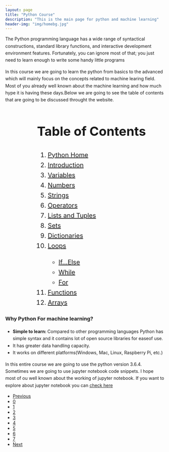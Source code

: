 ```yaml
---
layout: page
title: "Python Course"
description: "This is the main page for python and machine learning"
header-img: "img/homebg.jpg"
---
```


<p style="line-height:1.6;">The Python programming language has a wide range of syntactical constructions, standard library functions, and interactive development environment features. Fortunately, you can ignore most of that; you just need to learn enough to write some handy little programs</p>

<p style="line-height:1.6;">In this course we are going to learn the python from basics to the advanced which will mainly focus on the concepts related to machine learing field. Most of you already well known about the machine learning and how much hype it is having these days.Below we are going to see the table of contents that are going to be discussed throught the website.</p>
<div align="left" style="margin-left: 20%; line-height: 1.6; font-size: 20px;">
	<h1>Table of Contents</h1>
	<ol class="list-group list-group-flush">
		<a href="/projects/project1"><li class="list-group-item active">Python Home</li></a>
		<a href="/pages/introduction2/"><li class="list-group-item">Introduction</li></a>
		<a href="#"><li class="list-group-item">Variables</li></a>
		<a href="#"><li class="list-group-item">Numbers</li></a>
		<a href="#"><li class="list-group-item">Strings</li></a>
		<a href="#"><li class="list-group-item">Operators</li></a>
		<a href="#"><li class="list-group-item">Lists and Tuples</li></a>
		<a href="#"><li class="list-group-item">Sets</li></a>
		<a href="#"><li class="list-group-item">Dictionaries</li></a>
		<a href="#"><li class="list-group-item">Loops</li></a>
		<ul>
			<a href="#"><li class="list-group-item">If...Else</li></a>
			<a href="#"><li class="list-group-item">While</li></a>
			<a href="#"><li class="list-group-item">For</li></a>
		</ul>
		<a href="#"><li class="list-group-item">Functions</li></a>
		<a href="#"><li class="list-group-item">Arrays</li></a>
	</ol>
</div>

<div style="display:block;line-height:1.6;">
	<h3>Why Python For machine learning?</h3>
	<ul>
		<li><b>Simple to learn: </b> Compared to other programming languages Python has simple syntax and it contains lot of open source libraries for easeof use.</li>
		<li>It has greater data handling capacity.</li>
		<li>It works on different platforms(Windows, Mac, Linux, Raspberry Pi, etc.)</li>
	</ul>
	<p>In this entire course we are going to use the python version 3.6.4. Sometimes we are going to use jupyter notebook code snippets. I hope most of ou well known about the working of jupyter notebook. If you want to explore about jupyter notebook you can <a href="https://www.dataquest.io/blog/jupyter-notebook-tutorial/">check here</a></p>
</div>

<ul class="pagination justify-content-center">
  <li class="page-item disabled"><a class="page-link" href="#">Previous</a></li>
  <li class="page-item active"><a class="page-link" href="#">0</a></li>
  <li class="page-item"><a class="page-link" href="/pages/introduction2/">1</a></li>
  <li class="page-item"><a class="page-link" href="#">2</a></li>
  <li class="page-item"><a class="page-link" href="#">3</a></li>
  <li class="page-item"><a class="page-link" href="#">4</a></li>
  <li class="page-item"><a class="page-link" href="#">5</a></li>
  <li class="page-item"><a class="page-link" href="#">6</a></li>
  <li class="page-item"><a class="page-link" href="#">7</a></li>
  <li class="page-item"><a class="page-link" href="#">Next</a></li>
</ul>
